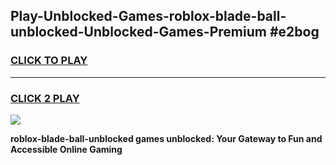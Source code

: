 
## Play-Unblocked-Games-roblox-blade-ball-unblocked-Unblocked-Games-Premium #e2bog
<h3>
<a href="https://premium.freeplayer.one?title=roblox-blade-ball-unblocked&ref=12M">CLICK TO PLAY</a></h3>
<hr>

<h3>
<a href="https://premium.freeplayer.one?title=roblox-blade-ball-unblocked&ref=12M">CLICK 2 PLAY</a>
  
</h3>

<a href="https://premium.freeplayer.one?title=roblox-blade-ball-unblocked&ref=12M"><img src="https://clearcache.store/games.png"></a>


**roblox-blade-ball-unblocked games unblocked: Your Gateway to Fun and Accessible Online Gaming**
